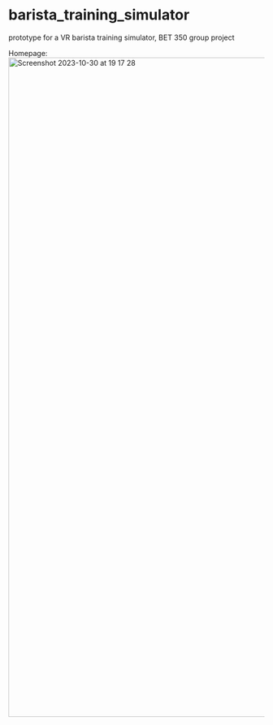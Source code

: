 # barista_training_simulator
prototype for a VR barista training simulator, BET 350 group project

Homepage:
<img width="1298" alt="Screenshot 2023-10-30 at 19 17 28" src="https://github.com/tianw52/barista_training_simulator/assets/129543727/8d8c18bf-bc70-4563-bdbf-a8fb26da230b">
